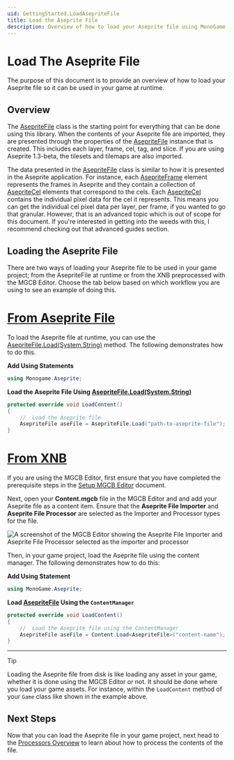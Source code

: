 ```yaml
---
uid: GettingStarted.LoadAsepriteFile
title: Load the Aseprite File
description: Overview of how to load your Aseprite file using MonoGame.Aseprite.
---
```


# Load The Aseprite File

The purpose of this document is to provide an overview of how to load your Aseprite file so it can be used in your game at runtime.

## Overview

The [AsepriteFile](<xref:MonoGame.Aseprite.AsepriteFile>) class is the starting point for everything that can be done using this library. When the contents of your Aseprite file are imported, they are presented through the properties of the [AsepriteFile](<xref:MonoGame.Aseprite.AsepriteFile>) instance that is created. This includes each layer, frame, cel, tag, and slice. If you are using Aseprite 1.3-beta, the tilesets and tilemaps are also imported.

The data presented in the [AsepriteFile](<xref:MonoGame.Aseprite.AsepriteFile>) class is similar to how it is presented in the Aseprite application. For instance, each [AsepriteFrame](<xref:MonoGame.Aseprite.AsepriteTypes.AsepriteFrame>) element represents the frames in Aseprite and they contain a collection of [AsepriteCel](<xref:MonoGame.Aseprite.AsepriteTypes.AsepriteCel>) elements that correspond to the cels. Each [AsepriteCel](<xref:MonoGame.Aseprite.AsepriteTypes.AsepriteCel>)  contains the individual pixel data for the cel it represents. This means you can get the individual cel pixel data per layer, per frame, if you wanted to go that granular. However, that is an advanced topic which is out of scope for this document. If you're interested in getting into the weeds with this, I recommend checking out that advanced guides section.

## Loading the Aseprite File

There are two ways of loading your Aseprite file to be used in your game project; from the AsepriteFile at runtime or from the XNB preprocessed with the MGCB Editor. Choose the tab below based on which workflow you are using to see an example of doing this.

# [From Aseprite File](#tab/from-aseprite-file)
To load the Aseprite file at runtime, you can use the [AsepriteFile.Load(System.String)](<xref:MonoGame.Aseprite.AsepriteFile.Load(System.String)>) method. The following demonstrates how to do this.

**Add Using Statements**

```cs
using Monogame.Aseprite;
```

**Load the Aseprite File Using [AsepriteFile.Load(System.String)](<xref:MonoGame.Aseprite.AsepriteFile.Load(System.String)>)**

```cs
protected override void LoadContent()
{
    //  Load the Aseprite file
    AsepriteFile aseFile = AsepriteFile.Load("path-to-aseprite-file");
}
```

# [From XNB](#tab/from-xnb)

If you are using the MGCB Editor, first ensure that you have completed the prerequisite steps in the [Setup MGCB Editor](<xref:GettingStarted.SetupMGCBEditor>) document.

Next, open your **Content.mgcb** file in the MGCB Editor and and add your Aseprite file as a content item.  Ensure that the **Aseprite File Importer** and **Aseprite File Processor** are selected as the Importer and Processor types for the file.

![A screenshot of the MGCB Editor showing the Aseprite File Importer and Aseprite File Processor selected as the importer and processor](~/images/articles/load-aseprite-file/importer-processor.png)

Then, in your game project, load the Aseprite file using the content manager. The following demonstrates how to do this:

**Add Using Statement**
```cs
using MonoGame.Aseprite;
```

**Load [AsepriteFile](<xref:MonoGame.Aseprite.AsepriteFile>) Using the `ContentManager`**
```cs
protected override void LoadContent()
{
    //  Load the Aseprite file using the ContentManager
    AsepriteFile aseFile = Content.Load<AsepriteFile>("content-name");
}
```

---


> [!TIP]
> Loading the Aseprite file from disk is like loading any asset in your game, whether it is done using the MGCB Editor or not.  It should be done where you load your game assets. For instance, within the `LoadContent` method of your `Game` class like shown in the example above.

## Next Steps
Now that you can load the Aseprite file in your game project, next head to the [Processors Overview](<xref:Processors.Overview>) to learn about how to process the contents of the file.
